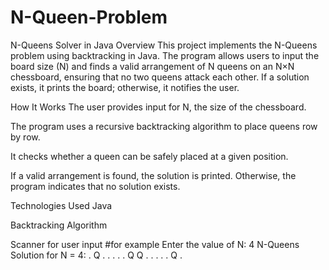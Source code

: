 # N-Queen-Problem
N-Queens Solver in Java
Overview
This project implements the N-Queens problem using backtracking in Java. The program allows users to input the board size (N) and finds a valid arrangement of N queens on an N×N chessboard, ensuring that no two queens attack each other. If a solution exists, it prints the board; otherwise, it notifies the user.

How It Works
The user provides input for N, the size of the chessboard.

The program uses a recursive backtracking algorithm to place queens row by row.

It checks whether a queen can be safely placed at a given position.

If a valid arrangement is found, the solution is printed. Otherwise, the program indicates that no solution exists.

Technologies Used
Java

Backtracking Algorithm

Scanner for user input
 #for example 
Enter the value of N: 4
N-Queens Solution for N = 4:
 .  Q  .  . 
 .  .  .  Q 
 Q  .  .  . 
 .  .  Q  . 

